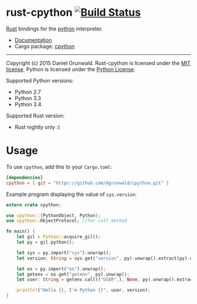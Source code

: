 rust-cpython [![Build Status](https://travis-ci.org/dgrunwald/rust-cpython.svg?branch=master)](https://travis-ci.org/dgrunwald/rust-cpython)
====================

[Rust](http://www.rust-lang.org/) bindings for the [python](https://www.python.org/) interpreter.

* [Documentation](http://dgrunwald.github.io/rust-cpython/doc/cpython/)
* Cargo package: [cpython](https://crates.io/crates/cpython)

---

Copyright (c) 2015 Daniel Grunwald.
Rust-cpython is licensed under the [MIT license](http://opensource.org/licenses/MIT).
Python is licensed under the [Python License](https://docs.python.org/2/license.html).

Supported Python versions:
* Python 2.7
* Python 3.3
* Python 3.4

Supported Rust version:
* Rust nightly only :(

# Usage

To use `cpython`, add this to your `Cargo.toml`:

```toml
[dependencies]
cpython = { git = "https://github.com/dgrunwald/cpython.git" }
```

Example program displaying the value of `sys.version`:

```rust
extern crate cpython;

use cpython::{PythonObject, Python};
use cpython::ObjectProtocol; //for call method

fn main() {
    let gil = Python::acquire_gil();
    let py = gil.python();

    let sys = py.import("sys").unwrap();
    let version: String = sys.get("version", py).unwrap().extract(py).unwrap();

    let os = py.import("os").unwrap();
    let getenv = os.get("getenv", py).unwrap();
    let user: String = getenv.call(("USER",), None, py).unwrap().extract(py).unwrap();

    println!("Hello {}, I'm Python {}", user, version);
}
```

